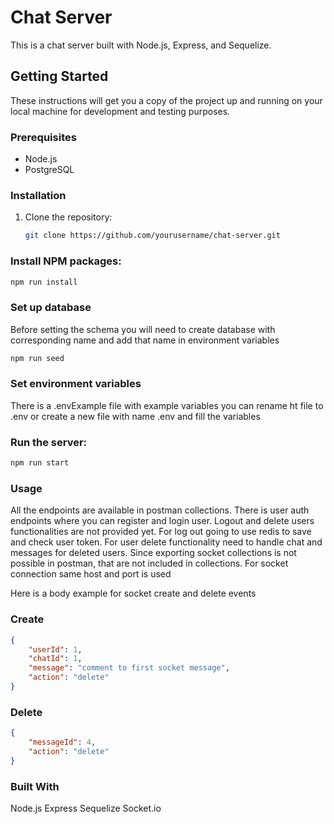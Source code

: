 # Chat Server

This is a chat server built with Node.js, Express, and Sequelize.

## Getting Started

These instructions will get you a copy of the project up and running on your local machine for development and testing purposes.

### Prerequisites

- Node.js
- PostgreSQL

### Installation

1. Clone the repository:
   ```bash
   git clone https://github.com/yourusername/chat-server.git

### Install NPM packages:
 ```bash
npm run install
  ```

###  Set up database
Before setting the schema you will need to create database with corresponding name and add that name in environment variables
```bash
npm run seed
  ```
### Set environment variables
There is a .envExample file with example variables you can rename ht file to .env or create a new file with name .env and fill the variables
### Run the server:
  ```bash
npm run start
  ```

### Usage

All the endpoints are available in postman collections. There is user auth endpoints where you can register and login user. Logout and delete users functionalities are not provided yet. For log out going to use redis to save and check user token. For user delete functionality need to handle chat and messages for deleted users. 
Since exporting socket collections is not possible in postman, that are not included in collections. For socket connection same host and port is used

Here is a body example for socket create and delete events

### Create
```json
{
    "userId": 1,
    "chatId": 1,
    "message": "comment to first socket message",
    "action": "delete"
}
```
### Delete
```json
{
    "messageId": 4,
    "action": "delete"
}
```

### Built With
Node.js
Express
Sequelize
Socket.io